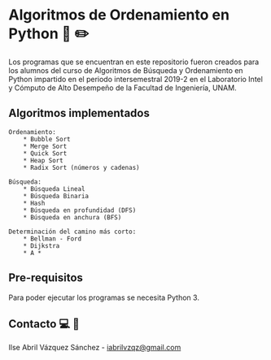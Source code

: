 # Algoritmos de Ordenamiento en Python :school_satchel: :pencil2:
Los programas que se encuentran en este repositorio fueron creados para los alumnos del curso de Algoritmos de Búsqueda y  Ordenamiento en Python impartido en el periodo intersemestral 2019-2 en el Laboratorio Intel y Cómputo de Alto Desempeño de la Facultad de Ingeniería, UNAM.

## Algoritmos implementados
	Ordenamiento:
		* Bubble Sort
		* Merge Sort
		* Quick Sort
		* Heap Sort
		* Radix Sort (números y cadenas)

	Búsqueda:
		* Búsqueda Lineal
		* Búsqueda Binaria
		* Hash
		* Búsqueda en profundidad (DFS)
		* Búsqueda en anchura (BFS)

	Determinación del camino más corto:
		* Bellman - Ford
		* Dijkstra
		* A *

## Pre-requisitos
Para poder ejecutar los programas se necesita Python 3.

## Contacto :computer: :email:
Ilse Abril Vázquez Sánchez - iabrilvzqz@gmail.com

